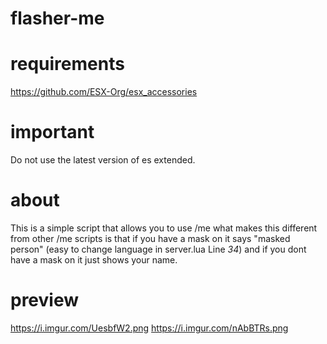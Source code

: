 # flasher-me

# requirements 
https://github.com/ESX-Org/esx_accessories

# important
Do not use the latest version of es extended.

# about 
This is a simple script that allows you to use /me what makes this different from other /me scripts
is that if you have a mask on it says "masked person" (easy to change language in server.lua Line *34*) and if you dont have a mask on it just shows your name.

# preview
https://i.imgur.com/UesbfW2.png
https://i.imgur.com/nAbBTRs.png

